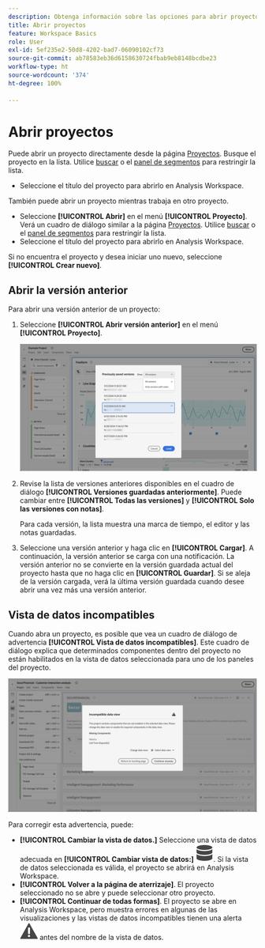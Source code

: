 ```yaml
---
description: Obtenga información sobre las opciones para abrir proyectos.
title: Abrir proyectos
feature: Workspace Basics
role: User
exl-id: 5ef235e2-50d8-4202-bad7-06090102cf73
source-git-commit: ab78583eb36d6158630724fbab9eb8148bcdbe23
workflow-type: ht
source-wordcount: '374'
ht-degree: 100%

---
```


# Abrir proyectos

Puede abrir un proyecto directamente desde la página [Proyectos](/help/analysis-workspace/build-workspace-project/freeform-overview.md). Busque el proyecto en la lista. Utilice [buscar](/help/analysis-workspace/build-workspace-project/freeform-overview.md#search) o el [panel de segmentos](/help/analysis-workspace/build-workspace-project/freeform-overview.md#segment-panel) para restringir la lista.

* Seleccione el título del proyecto para abrirlo en Analysis Workspace.

También puede abrir un proyecto mientras trabaja en otro proyecto.

* Seleccione **[!UICONTROL Abrir]** en el menú **[!UICONTROL Proyecto]**. Verá un cuadro de diálogo similar a la página [Proyectos](/help/analysis-workspace/build-workspace-project/freeform-overview.md).  Utilice [buscar](/help/analysis-workspace/build-workspace-project/freeform-overview.md#search) o el [panel de segmentos](/help/analysis-workspace/build-workspace-project/freeform-overview.md#segment-panel) para restringir la lista.
* Seleccione el título del proyecto para abrirlo en Analysis Workspace.

Si no encuentra el proyecto y desea iniciar uno nuevo, seleccione **[!UICONTROL Crear nuevo]**.

## Abrir la versión anterior

Para abrir una versión anterior de un proyecto:

1. Seleccione **[!UICONTROL Abrir versión anterior]** en el menú **[!UICONTROL Proyecto]**.

   ![La lista de versiones del proyecto guardadas anteriormente y las opciones para mostrar Todas las versiones o Solo las versiones con notas.](assets/open-previously-saved.png)

1. Revise la lista de versiones anteriores disponibles en el cuadro de diálogo **[!UICONTROL Versiones guardadas anteriormente]**. Puede cambiar entre **[!UICONTROL Todas las versiones]** y **[!UICONTROL Solo las versiones con notas]**.

   Para cada versión, la lista muestra una marca de tiempo, el editor y las notas guardadas.


1. Seleccione una versión anterior y haga clic en **[!UICONTROL Cargar]**.
A continuación, la versión anterior se carga con una notificación. La versión anterior no se convierte en la versión guardada actual del proyecto hasta que no haga clic en **[!UICONTROL Guardar]**. Si se aleja de la versión cargada, verá la última versión guardada cuando desee abrir una vez más una versión anterior.


## Vista de datos incompatibles

Cuando abra un proyecto, es posible que vea un cuadro de diálogo de advertencia **[!UICONTROL Vista de datos incompatibles]**. Este cuadro de diálogo explica que determinados componentes dentro del proyecto no están habilitados en la vista de datos seleccionada para uno de los paneles del proyecto.

![Incompatible](assets/incompatible-data-view.png)

Para corregir esta advertencia, puede:

* **[!UICONTROL Cambiar la vista de datos.]** Seleccione una vista de datos adecuada en **[!UICONTROL Cambiar vista de datos:]** ![Datos](/help/assets/icons/Data.svg). Si la vista de datos seleccionada es válida, el proyecto se abrirá en Analysis Workspace.
* **[!UICONTROL Volver a la página de aterrizaje]**. El proyecto seleccionado no se abre y puede seleccionar otro proyecto.
* **[!UICONTROL Continuar de todas formas]**. El proyecto se abre en Analysis Workspace, pero muestra errores en algunas de las visualizaciones y las vistas de datos incompatibles tienen una alerta ![Alert](/help/assets/icons/Alert.svg) antes del nombre de la vista de datos.
